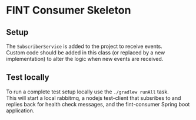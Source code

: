 # FINT Consumer Skeleton

## Setup

The `SubscriberService` is added to the project to receive events.  
Custom code should be added in this class (or replaced by a new implementation) to alter the logic when new events are received.

## Test locally

To run a complete test setup locally use the `./gradlew runAll` task.  
This will start a local rabbitmq, a nodejs test-client that subsribes to and replies back for health check messages, and the fint-consumer Spring boot application.  